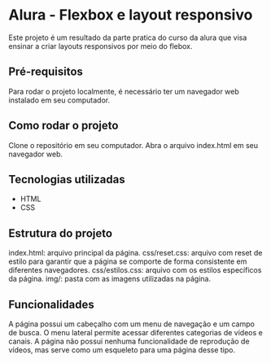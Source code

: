 # Alura - Flexbox e layout responsivo

Este projeto é um resultado da parte pratica do curso da alura que visa ensinar a criar layouts responsivos por meio do flebox.

## Pré-requisitos

Para rodar o projeto localmente, é necessário ter um navegador web instalado em seu computador.

## Como rodar o projeto

Clone o repositório em seu computador.
Abra o arquivo index.html em seu navegador web.

## Tecnologias utilizadas

- HTML
- CSS

## Estrutura do projeto

index.html: arquivo principal da página.
css/reset.css: arquivo com reset de estilo para garantir que a página se comporte de forma consistente em diferentes navegadores.
css/estilos.css: arquivo com os estilos específicos da página.
img/: pasta com as imagens utilizadas na página.

## Funcionalidades

A página possui um cabeçalho com um menu de navegação e um campo de busca. O menu lateral permite acessar diferentes categorias de vídeos e canais. A página não possui nenhuma funcionalidade de reprodução de vídeos, mas serve como um esqueleto para uma página desse tipo.